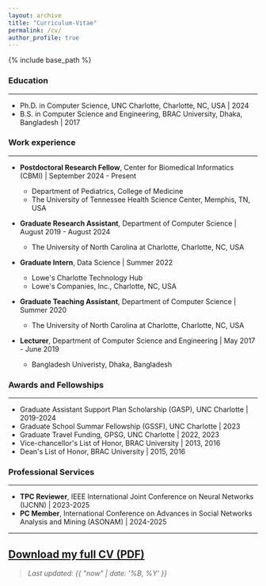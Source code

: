 ```yaml
---
layout: archive
title: "Curriculum-Vitae"
permalink: /cv/
author_profile: true
---
```


{% include base_path %}

### Education
---
* Ph.D. in Computer Science, UNC Charlotte, Charlotte, NC, USA \| 2024
* B.S. in Computer Science and Engineering, BRAC University, Dhaka, Bangladesh \| 2017


### Work experience
---
* **Postdoctoral Research Fellow**, Center for Biomedical Informatics (CBMI) \| September 2024 - Present
  * Department of Pediatrics, College of Medicine
  * The University of Tennessee Health Science Center, Memphis, TN, USA

* **Graduate Research Assistant**, Department of Computer Science \| August 2019 - August 2024
  * The University of North Carolina at Charlotte, Charlotte, NC, USA

* **Graduate Intern**, Data Science \| Summer 2022
  * Lowe's Charlotte Technology Hub
  * Lowe's Companies, Inc., Charlotte, NC, USA

* **Graduate Teaching Assistant**, Department of Computer Science \| Summer 2020
  * The University of North Carolina at Charlotte, Charlotte, NC, USA

* **Lecturer**, Department of Computer Science and Engineering \| May 2017 - June 2019
  * Bangladesh Univeristy, Dhaka, Bangladesh


### Awards and Fellowships
---
* Graduate Assistant Support Plan Scholarship (GASP), UNC Charlotte \| 2019-2024
* Graduate School Summar Fellowship (GSSF), UNC Charlotte \| 2023
* Graduate Travel Funding, GPSG, UNC Charlotte \| 2022, 2023
* Vice-chancellor's List of Honor, BRAC University \| 2013, 2016
* Dean's List of Honor, BRAC University \| 2015, 2016


### Professional Services
---
* **TPC Reviewer**, IEEE International Joint Conference on Neural Networks (IJCNN) \| 2023-2025
* **PC Member**, International Conference on Advances in Social Networks Analysis and Mining (ASONAM) \| 2024-2025



---
[**Download my full CV (PDF)**](/files/CV/RezaurRashid_CV.pdf)
---






<!-- _Last updated: August 2025_ -->

> _Last updated: {{ "now" | date: '%B, %Y' }}_
  


